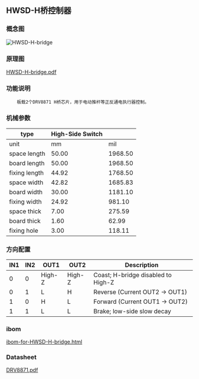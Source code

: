## HWSD-H桥控制器

### 概念图

![HWSD-H-bridge](HWSD-H-bridge.PNG)

### 原理图

 [HWSD-H-bridge.pdf](HWSD-H-bridge.pdf) 

### 功能说明

		板载2个DRV8871 H桥芯片，用于电动推杆等正反通电执行器控制。

### 机械参数

| type          | High-Side Switch |         |
| ------------- | ---------------- | ------- |
| unit          | mm               | mil     |
| space length  | 50.00            | 1968.50 |
| board length  | 50.00            | 1968.50 |
| fixing length | 44.92            | 1768.50 |
| space width   | 42.82            | 1685.83 |
| board width   | 30.00            | 1181.10 |
| fixing width  | 24.92            | 981.10  |
| space thick   | 7.00             | 275.59  |
| board thick   | 1.60             | 62.99   |
| fixing hole   | 3.00             | 118.11  |

### 方向配置

| IN1  | IN2  | OUT1   | OUT2   | Description                        |
| ---- | ---- | ------ | ------ | ---------------------------------- |
| 0    | 0    | High-Z | High-Z | Coast; H-bridge disabled to High-Z |
| 0    | 1    | L      | H      | Reverse (Current OUT2 → OUT1)      |
| 1    | 0    | H      | L      | Forward (Current OUT1 → OUT2)      |
| 1    | 1    | L      | L      | Brake; low-side slow decay         |

### ibom

 [ibom-for-HWSD-H-bridge.html](ibom-for-HWSD-H-bridge.html) 

### Datasheet

 [DRV8871.pdf](DRV8871.pdf) 

